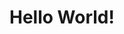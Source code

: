 <!DOCTYPE html>


<html lang="en">
<head>
<meta charset="utf-8">
<meta name="viewport" content="width=device-width">
<title>Hello World</title>
</head>
<body>
<h1>Hello World!</h1>
</body>
</html>
